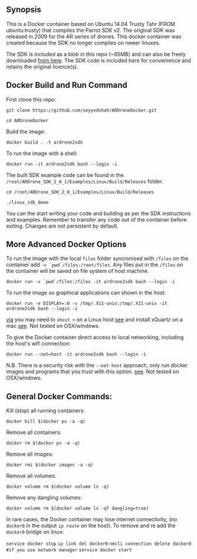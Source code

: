 ## Synopsis

This is a Docker container based on Ubuntu 14.04 Trusty Tahr (FROM ubuntu:trusty) that compiles the Parrot SDK v2. The original SDK was released in 2009 for the AR series of drones. This docker container was created because the SDK no longer compiles on newer linuxes.

The SDK is included as a blob in this repo (~65MB) and can also be freely downloaded [from here](http://developer.parrot.com/docs/SDK2/ARDrone_SDK_2_0_1.zip). The SDK code is included here for convenience and retains the original licence(s).

## Docker Build and Run Command

First clone this repo:

`git clone https://github.com/seyyedshah/ARDroneDocker.git`

`cd ARDroneDocker`

Build the image:

`docker build . -t ardrone2sdk`

To run the image with a shell:

`docker run -it ardrone2sdk bash --login -i`

The built SDK example code can be found in the `/root/ARDrone_SDK_2_0_1/Examples/Linux/Build/Releases` folder.

`cd /root/ARDrone_SDK_2_0_1/Examples/Linux/Build/Releases`

`./linux_sdk_demo`

You can the start writing your code and building as per the SDK instructions and examples. Remember to transfer any code out of the container before exiting. Changes are not persistent by default.

## More Advanced Docker Options

To run the image with the local `files` folder syncronised with `/files` on the container add ``-v `pwd`/files:/root/files``. Any files put in the `/files` on the container will be saved on file system of host machine.

``docker run -v `pwd`/files:/files -it ardrone2sdk bash --login -i``

To run the image so graphical applications can shown in the host:

`docker run -e DISPLAY=:0 -v /tmp/.X11-unix:/tmp/.X11-unix -it ardrone2sdk bash --login -i`

[via](http://fabiorehm.com/blog/2014/09/11/running-gui-apps-with-docker/) you may need to `xhost +` on a Linux host [see](http://stackoverflow.com/questions/28392949/running-chromium-inside-docker-gtk-cannot-open-display-0) and install xQuartz on a mac [see](https://fredrikaverpil.github.io/2016/07/31/docker-for-mac-and-gui-applications/). Not tested on OSX/windows.

To give the Docker container direct access to local networking, including the host's wifi connection:

`docker run --net=host -it ardrone2sdk bash --login -i`

N.B. There is a security risk with the `--net-host` approach, only run docker images and programs that you trust with this option. [see](https://github.com/fgg89/docker-ap/wiki/Container-access-to-wireless-network-interface). Not tested on OSX/windows.

## General Docker Commands:

Kill (stop) all running containers:

`docker kill $(docker ps -a -q)`

Remove all containers:

`docker rm $(docker ps -a -q)`

Remove all images:

`docker rmi $(docker images -a -q)`

Remove all volumes:

`docker volume rm $(docker volume ls -q)`

Remove any dangling volumes:

`docker volume rm $(docker volume ls -qf dangling=true)`

In rare cases, the Docker container may lose internet connectivity, (no `docker0` in the output `ip route` on the host). To remove and re add the `docker0` bridge on linux:

`service docker stop`
`ip link del docker0`
`nmcli connection delete docker0 #if you use network manager` 
`service docker start`
 


